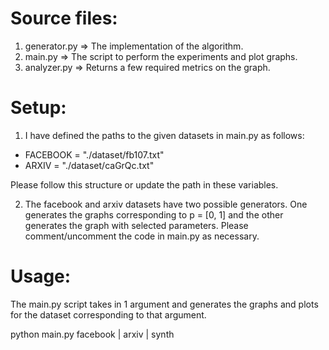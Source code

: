 # Source files:
1. generator.py => The implementation of the algorithm.
2. main.py => The script to perform the experiments and plot graphs.
3. analyzer.py => Returns a few required metrics on the graph.

# Setup:
1. I have defined the paths to the given datasets in main.py as follows:

- FACEBOOK = "./dataset/fb107.txt"
- ARXIV = "./dataset/caGrQc.txt"

Please follow this structure or update the path in these variables.

2. The facebook and arxiv datasets have two possible generators. One generates 
the graphs corresponding to p = [0, 1] and the other generates the graph with 
selected parameters. Please comment/uncomment the code in main.py as necessary.

# Usage:
The main.py script takes in 1 argument and generates the graphs and plots 
for the dataset corresponding to that argument.

python main.py facebook | arxiv | synth


 
